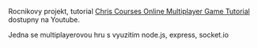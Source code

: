 Rocnikovy projekt, tutorial [Chris Courses Online Multiplayer Game Tutorial](https://www.youtube.com/watch?v=Wcvqnx14cZA) dostupny na Youtube.

Jedna se multiplayerovou hru s vyuzitim node.js, express, socket.io
